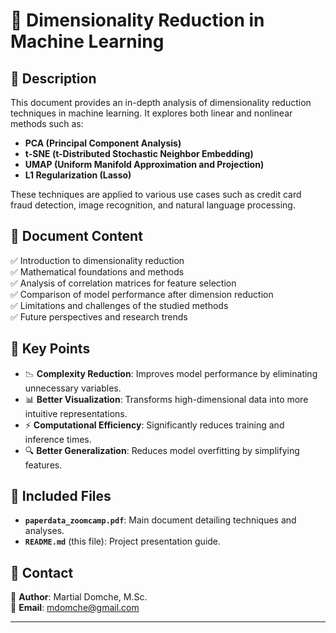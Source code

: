 # 📄 Dimensionality Reduction in Machine Learning

## 📘 Description
This document provides an in-depth analysis of dimensionality reduction techniques in machine learning. It explores both linear and nonlinear methods such as:

- **PCA (Principal Component Analysis)**
- **t-SNE (t-Distributed Stochastic Neighbor Embedding)**
- **UMAP (Uniform Manifold Approximation and Projection)**
- **L1 Regularization (Lasso)**

These techniques are applied to various use cases such as credit card fraud detection, image recognition, and natural language processing.

## 📌 Document Content
✅ Introduction to dimensionality reduction  
✅ Mathematical foundations and methods  
✅ Analysis of correlation matrices for feature selection  
✅ Comparison of model performance after dimension reduction  
✅ Limitations and challenges of the studied methods  
✅ Future perspectives and research trends  

## 🚀 Key Points
- 📉 **Complexity Reduction**: Improves model performance by eliminating unnecessary variables.
- 📊 **Better Visualization**: Transforms high-dimensional data into more intuitive representations.
- ⚡ **Computational Efficiency**: Significantly reduces training and inference times.
- 🔍 **Better Generalization**: Reduces model overfitting by simplifying features.

## 📂 Included Files
- **`paperdata_zoomcamp.pdf`**: Main document detailing techniques and analyses.
- **`README.md`** (this file): Project presentation guide.

## 📩 Contact
📧 **Author**: Martial Domche, M.Sc.  
📨 **Email**: [mdomche@gmail.com](mailto:mdomche@gmail.com)  

---

